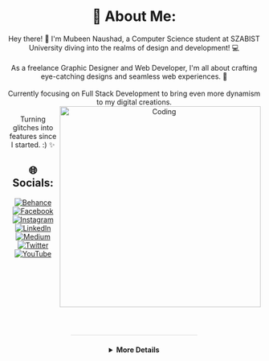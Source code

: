 <div style="text-align: center;">

# 💫 About Me:
Hey there! 👋 I'm Mubeen Naushad, a Computer Science student at SZABIST University diving into the realms of design and development! 💻<br><br>As a freelance Graphic Designer and Web Developer, I'm all about crafting eye-catching designs and seamless web experiences. 🚀<br><br>Currently focusing on Full Stack Development to bring even more dynamism to my digital creations.<br><img align="right" alt="Coding" width="400" src="https://s5.gifyu.com/images/Sjprp.gif"><br>Turning glitches into features since I started. :) ✨<br>

## 🌐 Socials:
[![Behance](https://img.shields.io/badge/Behance-1769ff?logo=behance&logoColor=white)](https://behance.net/mubeennaushad) [![Facebook](https://img.shields.io/badge/Facebook-%231877F2.svg?logo=Facebook&logoColor=white)](https://facebook.com/MubeenNaushad) [![Instagram](https://img.shields.io/badge/Instagram-%23E4405F.svg?logo=Instagram&logoColor=white)](https://instagram.com/mubeenalyy_) [![LinkedIn](https://img.shields.io/badge/LinkedIn-%230077B5.svg?logo=linkedin&logoColor=white)](https://linkedin.com/in/mubeen-naushad) [![Medium](https://img.shields.io/badge/Medium-12100E?logo=medium&logoColor=white)](https://medium.com/@mubeennaushad) [![Twitter](https://img.shields.io/badge/Twitter-%231DA1F2.svg?logo=Twitter&logoColor=white)](https://twitter.com/MubeenNaushad) [![YouTube](https://img.shields.io/badge/YouTube-%23FF0000.svg?logo=YouTube&logoColor=white)](https://www.youtube.com/channel/UCRqFd0wtmfszhQbMnfSscXA) 
<br> <br>

<br ><br > <br ><br ><br ><br >
<div id="detailsSection" align="center">
<hr style="width: 50%; margin: 20px 0; background-color: #ddd; height: 1px; border: none;">
<details>

  <summary><b>More Details</b></summary>
  


# 📊 GitHub Stats:
<!-- <img src="https://github-readme-stats.vercel.app/api?username=MubeenNaushad&theme=monokai&hide_border=false&include_all_commits=false&count_private=false" /><br/> -->
<img src="https://github-readme-streak-stats.herokuapp.com/?user=MubeenNaushad&theme=monokai&hide_border=false" /><br/>
<img src="https://github-readme-stats.vercel.app/api/top-langs/?username=MubeenNaushad&theme=monokai&hide_border=false&include_all_commits=false&count_private=false&layout=compact" />

## 🏆 GitHub Trophies
<img src="https://github-profile-trophy.vercel.app/?username=MubeenNaushad&theme=monokai&no-frame=false&no-bg=false&margin-w=4" />

<!-- ### 🔝 Top Contributed Repo
<img src="https://github-contributor-stats.vercel.app/api?username=MubeenNaushad&limit=5&theme=monokai&combine_all_yearly_contributions=true" />
-->

---
[![](https://visitcount.itsvg.in/api?id=MubeenNaushad&icon=2&color=9)](https://visitcount.itsvg.in)
</div>
</details>
</div>

